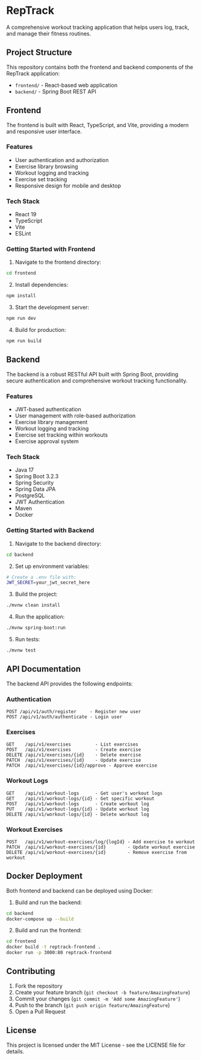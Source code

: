 # RepTrack

A comprehensive workout tracking application that helps users log, track, and manage their fitness routines.

## Project Structure

This repository contains both the frontend and backend components of the RepTrack application:

- `frontend/` - React-based web application
- `backend/` - Spring Boot REST API

## Frontend

The frontend is built with React, TypeScript, and Vite, providing a modern and responsive user interface.

### Features
- User authentication and authorization
- Exercise library browsing
- Workout logging and tracking
- Exercise set tracking
- Responsive design for mobile and desktop

### Tech Stack
- React 19
- TypeScript
- Vite
- ESLint

### Getting Started with Frontend

1. Navigate to the frontend directory:
```bash
cd frontend
```

2. Install dependencies:
```bash
npm install
```

3. Start the development server:
```bash
npm run dev
```

4. Build for production:
```bash
npm run build
```

## Backend

The backend is a robust RESTful API built with Spring Boot, providing secure authentication and comprehensive workout tracking functionality.

### Features
- JWT-based authentication
- User management with role-based authorization
- Exercise library management
- Workout logging and tracking
- Exercise set tracking within workouts
- Exercise approval system

### Tech Stack
- Java 17
- Spring Boot 3.2.3
- Spring Security
- Spring Data JPA
- PostgreSQL
- JWT Authentication
- Maven
- Docker

### Getting Started with Backend

1. Navigate to the backend directory:
```bash
cd backend
```

2. Set up environment variables:
```bash
# Create a .env file with:
JWT_SECRET=your_jwt_secret_here
```

3. Build the project:
```bash
./mvnw clean install
```

4. Run the application:
```bash
./mvnw spring-boot:run
```

5. Run tests:
```bash
./mvnw test
```

## API Documentation

The backend API provides the following endpoints:

### Authentication
```
POST /api/v1/auth/register     - Register new user
POST /api/v1/auth/authenticate - Login user
```

### Exercises
```
GET    /api/v1/exercises         - List exercises
POST   /api/v1/exercises         - Create exercise
DELETE /api/v1/exercises/{id}    - Delete exercise
PATCH  /api/v1/exercises/{id}    - Update exercise
PATCH  /api/v1/exercises/{id}/approve - Approve exercise
```

### Workout Logs
```
GET    /api/v1/workout-logs      - Get user's workout logs
GET    /api/v1/workout-logs/{id} - Get specific workout
POST   /api/v1/workout-logs      - Create workout log
PUT    /api/v1/workout-logs/{id} - Update workout log
DELETE /api/v1/workout-logs/{id} - Delete workout log
```

### Workout Exercises
```
POST   /api/v1/workout-exercises/log/{logId} - Add exercise to workout
PATCH  /api/v1/workout-exercises/{id}        - Update workout exercise
DELETE /api/v1/workout-exercises/{id}        - Remove exercise from workout
```

## Docker Deployment

Both frontend and backend can be deployed using Docker:

1. Build and run the backend:
```bash
cd backend
docker-compose up --build
```

2. Build and run the frontend:
```bash
cd frontend
docker build -t reptrack-frontend .
docker run -p 3000:80 reptrack-frontend
```

## Contributing

1. Fork the repository
2. Create your feature branch (`git checkout -b feature/AmazingFeature`)
3. Commit your changes (`git commit -m 'Add some AmazingFeature'`)
4. Push to the branch (`git push origin feature/AmazingFeature`)
5. Open a Pull Request

## License

This project is licensed under the MIT License - see the LICENSE file for details.
